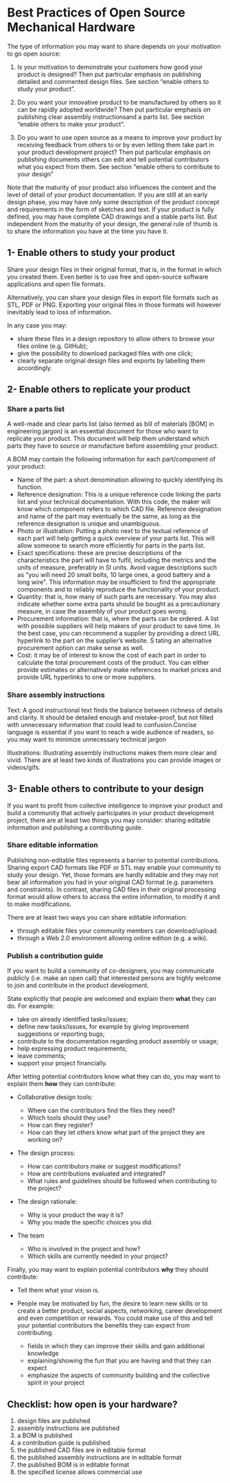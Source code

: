 # Best Practices of Open Source Mechanical Hardware

The type of information you may want to share depends on your motivation to go open source:

1. Is  your  motivation  to  demonstrate  your  customers  how  good  your  product  is  designed? Then put  particular  emphasis  on  publishing  detailed  and  commented  design  files.  See  section  “enable others to study your product”.

2. Do  you  want  your  innovative  product  to  be  manufactured by  others  so  it  can  be  rapidly  adopted  worldwide?  Then  put  particular  emphasis  on  publishing  clear  assembly  instructionsand a parts list. See section “enable others to make your product”.

3. Do  you  want  to  use  open  source  as  a  means  to  improve  your  product  by  receiving  feedback  from others  to  or  by even letting  them  take  part  in  your  product  development  project?  Then put particular emphasis on publishing documents others can edit and tell potential contributors what you expect from them. See section “enable others to contribute to your design”

Note  that  the  maturity  of  your  product  also  influences  the  content and the  level  of  detail  of  your  product documentation. If you are still at an early design phase, you may have only some description of  the  product  concept  and  requirements  in  the  form  of  sketches  and  text.  If  your  product  is  fully  defined,  you  may  have  complete CAD  drawings  and  a stable parts  list.  But  independent  from  the  maturity of your design, the general rule of thumb is to share the information you have at the time you have it. 

## 1- Enable others to study your product

Share  your  design  files  in  their  original format,  that  is,  in  the  format  in  which  you  created  them.  Even  better  is  to  use  free  and  open-source software  applications  and  open  file  formats.

Alternatively,  you  can  share  your  design  files  in  export  file  formats  such  as  STL,  PDF  or  PNG.  Exporting  your  original  files  in  those  formats  will  however  inevitably  lead  to  loss  of  information.  

In any case you may: 

- share  these  files  in  a  design  repository  to  allow  others  to  browse  your  files  online  (e.g.  GitHub);
- give the possibility to download packaged files with one click;
- clearly separate original design files and exports by labelling them accordingly.

## 2- Enable others to replicate your product

### Share a parts list

A well-made and clear parts list (also termed as bill of materials [BOM] in engineering jargon) is an essential  document  for  those  who  want  to  replicate  your  product.  This  document  will  help  them  understand which parts they have to source or manufacture before assembling your product.

A BOM may contain the following information for each part/component of your product:

- Name of the part: a short denomination allowing to quickly identifying its function. 
- Reference  designation:  This  is  a  unique reference  code  linking  the  parts  list  and  your  technical  documentation.  With  this  code,  the  maker  will  know  which  component  refers  to  which CAD file.  Reference designation and name of the part may eventually be the same, as long as the reference designation is unique and unambiguous.   
- Photo  or  illustration:  Putting  a  photo  next  to  the  textual  reference  of  each  part  will  help  getting a quick overview of your parts list. This will allow someone to search more efficiently for parts in the parts list. 
- Exact specifications: these are precise descriptions of the characteristics the part will have to fulfil,  including  the  metrics  and  the  units  of  measure,  preferably  in  SI  units.  Avoid  vague  descriptions  such  as  "you  will  need  20  small  bolts,  10  large  ones,  a  good  battery  and  a  long  wire".  This information may be insufficient to find the appropriate components and to reliably reproduce   the   functionality   of   your   product.   
- Quantity: that is, how many of such parts are necessary. You may also indicate whether some extra parts should be bought as a precautionary measure, in case the assembly of your product goes wrong.
- Procurement  information:  that  is,  where  the  parts  can  be  ordered.  A  list  with  possible  suppliers will help makers of your product to save time. In the best case, you can recommend a supplier by providing a direct URL hyperlink to the part on the supplier’s website. S tating an alternative procurement option can make sense as well.
- Cost:  it  may  be  of  interest  to  know  the  cost of  each  part  in  order  to  calculate  the  total  procurement  costs  of  the  product.  You  can  either  provide  estimates or  alternatively  make  references to market prices and provide URL hyperlinks to one or more suppliers.

### Share assembly instructions

Text:  A good instructional text finds the balance between richness of details and clarity. It should be detailed enough and mistake-proof,  but  not  filled  with  unnecessary  information  that  could lead  to  confusion.Concise  language  is  essential  if  you  want  to  reach  a  wide  audience  of  readers,  so  you  may  want  to  minimize unnecessary technical jargon

Illustrations: Illustrating  assembly  instructions  makes  them  more  clear  and  vivid.  There  are  at  least  two  kinds  of  illustrations you can provide images or videos/gifs.

## 3- Enable others to contribute to your design

If you want to profit from collective intelligence to improve your product and build a community that actively  participates  in  your  product  development  project,  there  are  at  least  two  things  you  may  consider: sharing editable information and publishing a contributing guide. 

### Share editable information

Publishing  non-editable  files  represents  a  barrier  to  potential  contributions.  Sharing export CAD formats  like  PDF  or  STL may enable  your  community  to  study  your  design.  Yet,  those  formats  are  hardly  editable  and  they  may  not  bear  all  information  you  had  in  your  original  CAD  format  (e.g.  parameters and constraints). In  contrast, sharing  CAD  files  in  their  original  processing  format  would  allow others to access the entire information, to modify it and to make modifications. 

There are at least two ways you can share editable information:  
- through editable files your community members can download/upload.
- through a Web 2.0 environment allowing online edition (e.g. a wiki).

### Publish a contribution guide

If you want to build a community of co-designers, you may communicate publicly (i.e. make an open call)  that interested  persons  are highly welcome  to  join  and  contribute  in  the  product  development.

State explicitly that people are welcomed and explain them **what** they can do. For example: 

- take on already identified tasks/issues; 
- define new tasks/issues, for example by giving improvement suggestions or reporting bugs;
- contribute to the documentation regarding product assembly or usage; 
- help expressing product requirements; 
- leave comments;
- support your project financially.

After  letting  potential  contributors  know  what  they  can  do,  you  may  want  to  explain  them  **how**  they can contribute:

- Collaborative design tools: 
    - Where can the contributors find the files they need? 
    - Which tools should they use? 
    - How can they register?
    - How can they let others know what part of the project they are working on?

- The design process:  
    - How can contributors make or suggest modifications? 
    - How are contributions evaluated and integrated?  
    - What rules and guidelines should be followed when contributing to the project?

- The design rationale: 
    - Why is your product the way it is? 
    - Why you made the specific choices you did.

- The team
    - Who is involved in the project and how?  
    - Which skills are currently needed in your project?

Finally,  you  may  want  to  explain  potential  contributors  **why** they  should  contribute:    

- Tell them what your vision is. 

- People  may  be  motivated  by  fun,  the  desire  to  learn  new  skills  or  to  create  a  better  product,  social  aspects,  networking,  career  development  and  even  competition  or  rewards.  You  could  make  use  of  this  and  tell  your  potential  contributors  the  benefits  they  can  expect  from  contributing. 

    - fields in which they can improve their skills and gain additional knowledge
    - explaining/showing the fun that you are having and that they can expect
    - emphasize  the  aspects  of  community  building  and  the  collective  spirit in your project
    
## Checklist: how open is your hardware?

1. design files are published
2. assembly instructions are published
3. a BOM is published
4. a contribution guide is published
5. the published CAD files are in editable format
6. the published assembly instructions are in editable format
7. the published BOM is in editable format
8. the specified license allows commercial use


